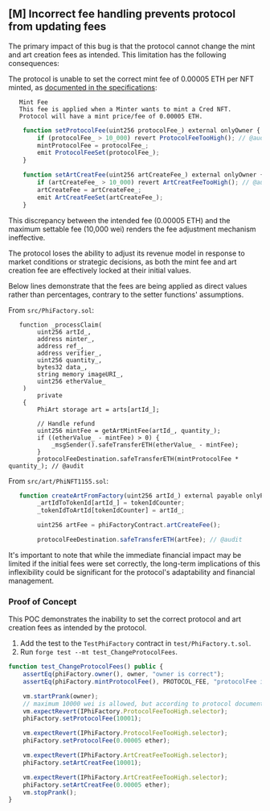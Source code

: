 ## [M] Incorrect fee handling prevents protocol from updating fees

The primary impact of this bug is that the protocol cannot change the mint and art creation fees as intended. This limitation has the following consequences:

The protocol is unable to set the correct mint fee of 0.00005 ETH per NFT minted, as [documented in the specifications](https://docs.philand.xyz/explore-phi/phi-protocol):

       Mint Fee
       This fee is applied when a Minter wants to mint a Cred NFT.
       Protocol will have a mint price/fee of 0.00005 ETH.

```js
    function setProtocolFee(uint256 protocolFee_) external onlyOwner {
        if (protocolFee_ > 10_000) revert ProtocolFeeTooHigh(); // @audit <== This check is incorrect
        mintProtocolFee = protocolFee_;
        emit ProtocolFeeSet(protocolFee_);
    }

    function setArtCreatFee(uint256 artCreateFee_) external onlyOwner {
        if (artCreateFee_ > 10_000) revert ArtCreatFeeTooHigh(); // @audit <== This check is incorrect
        artCreateFee = artCreateFee_;
        emit ArtCreatFeeSet(artCreateFee_);
    }
```

This discrepancy between the intended fee (0.00005 ETH) and the maximum settable fee (10,000 wei) renders the fee adjustment mechanism ineffective.

The protocol loses the ability to adjust its revenue model in response to market conditions or strategic decisions, as both the mint fee and art creation fee are effectively locked at their initial values.

Below lines demonstrate that the fees are being applied as direct values rather than percentages, contrary to the setter functions' assumptions.

From `src/PhiFactory.sol`:

```solidity
   function _processClaim(
        uint256 artId_,
        address minter_,
        address ref_,
        address verifier_,
        uint256 quantity_,
        bytes32 data_,
        string memory imageURI_,
        uint256 etherValue_
    )
        private
    {
        PhiArt storage art = arts[artId_];

        // Handle refund
        uint256 mintFee = getArtMintFee(artId_, quantity_);
        if ((etherValue_ - mintFee) > 0) {
            _msgSender().safeTransferETH(etherValue_ - mintFee);
        }
        protocolFeeDestination.safeTransferETH(mintProtocolFee * quantity_); // @audit
```

From `src/art/PhiNFT1155.sol`:

```js
   function createArtFromFactory(uint256 artId_) external payable onlyPhiFactory whenNotPaused returns (uint256) {
        _artIdToTokenId[artId_] = tokenIdCounter;
        _tokenIdToArtId[tokenIdCounter] = artId_;

        uint256 artFee = phiFactoryContract.artCreateFee();

        protocolFeeDestination.safeTransferETH(artFee); // @audit
```

It's important to note that while the immediate financial impact may be limited if the initial fees were set correctly, the long-term implications of this inflexibility could be significant for the protocol's adaptability and financial management.

### Proof of Concept

This POC demonstrates the inability to set the correct protocol and art creation fees as intended by the protocol.

1. Add the test to the `TestPhiFactory` contract in `test/PhiFactory.t.sol`.
2. Run `forge test --mt test_ChangeProtocolFees`.

```js
function test_ChangeProtocolFees() public {
    assertEq(phiFactory.owner(), owner, "owner is correct");
    assertEq(phiFactory.mintProtocolFee(), PROTOCOL_FEE, "protocolFee is correct");

    vm.startPrank(owner);
    // maximum 10000 wei is allowed, but according to protocol documentations and deploy script it should be 0.00005 ether
    vm.expectRevert(IPhiFactory.ProtocolFeeTooHigh.selector);
    phiFactory.setProtocolFee(10001);

    vm.expectRevert(IPhiFactory.ProtocolFeeTooHigh.selector);
    phiFactory.setProtocolFee(0.00005 ether);

    vm.expectRevert(IPhiFactory.ArtCreatFeeTooHigh.selector);
    phiFactory.setArtCreatFee(10001);

    vm.expectRevert(IPhiFactory.ArtCreatFeeTooHigh.selector);
    phiFactory.setArtCreatFee(0.00005 ether);
    vm.stopPrank();
}
```



